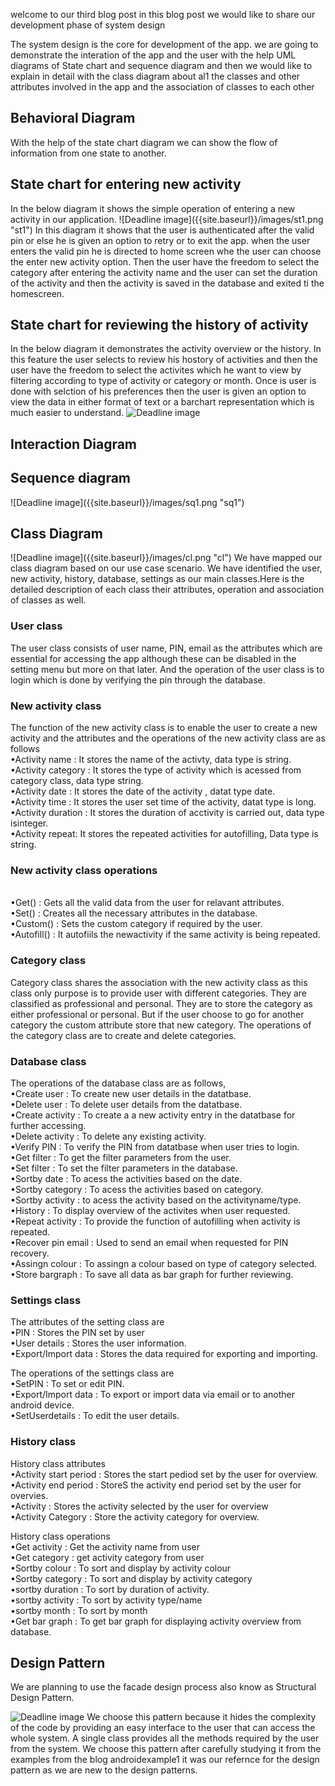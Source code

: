 welcome to our third blog post in this blog post we would like to share our development phase of system design

The system design is the core for development of the app. we are going to demonstrate the interation of the app and the user with the help UML diagrams of State chart and sequence diagram and then we would like to explain in detail with the class diagram about al1 the classes and other attributes involved in the app and the association of classes to each other

<h2>Behavioral Diagram</h2>
 With the help of the state chart diagram we can show the flow of information from one state to another. 
 <h2>State chart for entering new activity</h2>
 In the below diagram it shows the simple operation of entering a new activity in our application. 
![Deadline image]({{site.baseurl}}/images/st1.png "st1")
In this diagram it shows that the user is authenticated after the valid pin or else he is given an option to retry or to exit the app.
when the user enters the valid pin he is directed to home screen whe the user can choose the enter new activity option. Then the user have the freedom to select the category after entering the activity name and the user can set the duration of the activity and then the activity is saved in the database and exited ti the homescreen.

<h2>State chart for reviewing the history of activity</h2>

In the below diagram it demonstrates the activity overview or the history. In this feature the user selects to review his hostory of activities and then the user have the freedom to select the activites which he want to view by filtering according to type of activity or category or month. Once is user is done with selction of his preferences then the user is given an option to view the data in either format of text or a barchart representation which is much easier to understand.
![Deadline image]({{site.baseurl}}/images/st2.png "st2")

<h2>Interaction Diagram</h2>
<h2>Sequence diagram</h2> 
![Deadline image]({{site.baseurl}}/images/sq1.png "sq1")
<h2>Class Diagram</h2>
![Deadline image]({{site.baseurl}}/images/cl.png "cl")
We have mapped our class diagram based on our use case scenario. We have identified the user, new activity, history, database, settings as our main classes.Here is the detailed description of each class their attributes, operation and association of classes as well.

<h3>User class</h3>
The user class consists of user name, PIN, email as the attributes which are essential for accessing the app although these can be disabled in the setting menu but more on that later.
And the operation of the user class is to login which is done by verifying the pin through the database.
<h3>New activity class</h3>
The function of the new activity class is to enable the user to create a new activity and the attributes and the operations of the new activity class are as follows
<br>•Activity name : It stores the name of the activty, data type is string.
<br>•Activity category : It stores the type of activity which is acessed from category class, data type string.
<br>•Activity date : It stores the date of the activity , datat type date.
<br>•Activity time : It stores the user set time of the activity, datat type is long.
<br>•Activity duration : It stores the duration of acctivity is carried out, data type isinteger.
<br>•Activity repeat: It stores the repeated activities for autofilling, Data type is string.

<h3>New activity class operations</h3>
<br>•Get() : Gets all the valid data from the user for relavant attributes.
<br>•Set() : Creates all the necessary attributes in the database.
<br>•Custom() : Sets the custom category if required by the user.
<br>•Autofill() : It autofiils the newactivity if the same activity is being repeated.

<h3>Category class</h3>
Category class shares the association with the new activity class as this class only purpose is to provide user with different categories. They are classified as professional and personal. They are to store the category as either professional or personal.
But if the user choose to go for another category the custom attribute store that new category.
The operations of the category class are to create and delete categories.

<h3>Database class</h3>
The operations of the database class are as follows,
<br>•Create user : To create new user details in the datatbase.
<br>•Delete user : To delete user details from the datatbase.
<br>•Create activity : To create a a new activity entry in the datatbase for further accessing.
<br>•Delete activity : To delete any existing activity.
<br>•Verify PIN : To verify the PIN from datatbase when user tries to login.
<br>•Get filter : To get the filter parameters from the user.
<br>•Set filter : To set the filter parameters in the database.
<br>•Sortby date : To acess the activities based on the date.
<br>•Sortby category : To acess the activities based on category.
<br>•Sortby activity : to acess the activity based on the activityname/type.
<br>•History : To display overview of the activites when user requested.
<br>•Repeat activity : To provide the function of autofilling when activity is repeated.
<br>•Recover pin email : Used to send an email when requested for PIN recovery.
<br>•Assingn colour : To assingn a colour based on type of category selected.
<br>•Store bargraph : To save all data as bar graph for further reviewing.

<h3>Settings class</h3>
The attributes of the setting class are
<br>•PIN : Stores the PIN set by user
<br>•User details : Stores the user information.
<br>•Export/Import data : Stores the data required for exporting and importing.

The operations of the settings class are
<br>•SetPIN : To set or edit PIN.
<br>•Export/Import data : To export or import data via email or to another android device.
<br>•SetUserdetails : To edit the user details.

<h3>History class</h3>
History class attributes
<br>•Activity start period : Stores the start pediod set by the user for overview.
<br>•Activity end period : StoreS the activity end period set by the user for overvies.
<br>•Activity : Stores the activity selected by the user for overview
<br>•Activity Category : Store the activity category for overview.

History class operations
<br>•Get activity : Get the activity name from user
<br>•Get category : get activity category from user
<br>•Sortby colour : To sort and display by activity colour
<br>•Sortby category : To sort and display by activity category
<br>•sortby duration : To sort by duration of activity.
<br>•sortby activity : To sort by activity type/name
<br>•sortby month : To sort by month
<br>•Get bar graph : To get bar graph for displaying activity overview from database.

<h2>Design Pattern</h2>

We are planning to use the facade design process also know as Structural Design Pattern.

![Deadline image]({{site.baseurl}}/images/123456.png "123456")
We choose this pattern because it hides the complexity of the code by providing an easy interface to the user that can access the whole system. A single class provides all the methods required by the user from the system. We choose this pattern after carefully studying it from the examples from the blog androidexample1 it was our refernce for the design pattern as we are new to the design patterns.
